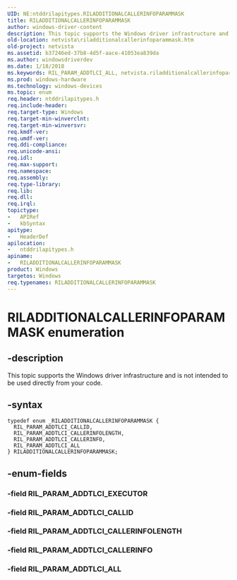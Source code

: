 ```yaml
---
UID: NE:ntddrilapitypes.RILADDITIONALCALLERINFOPARAMMASK
title: RILADDITIONALCALLERINFOPARAMMASK
author: windows-driver-content
description: This topic supports the Windows driver infrastructure and is not intended to be used directly from your code.
old-location: netvista\riladditionalcallerinfoparammask.htm
old-project: netvista
ms.assetid: b37246ed-37b8-4d5f-aace-41053ea839da
ms.author: windowsdriverdev
ms.date: 1/18/2018
ms.keywords: RIL_PARAM_ADDTLCI_ALL, netvista.riladditionalcallerinfoparammask, RIL_PARAM_ADDTLCI_CALLID, RILADDITIONALCALLERINFOPARAMMASK enumeration [Network Drivers Starting with Windows Vista], ntddrilapitypes/RILADDITIONALCALLERINFOPARAMMASK, ntddrilapitypes/RIL_PARAM_ADDTLCI_ALL, ntddrilapitypes/RIL_PARAM_ADDTLCI_CALLERINFOLENGTH, ntddrilapitypes/RIL_PARAM_ADDTLCI_CALLERINFO, ntddrilapitypes/RIL_PARAM_ADDTLCI_CALLID, RIL_PARAM_ADDTLCI_CALLERINFO, RILADDITIONALCALLERINFOPARAMMASK, RIL_PARAM_ADDTLCI_CALLERINFOLENGTH
ms.prod: windows-hardware
ms.technology: windows-devices
ms.topic: enum
req.header: ntddrilapitypes.h
req.include-header: 
req.target-type: Windows
req.target-min-winverclnt: 
req.target-min-winversvr: 
req.kmdf-ver: 
req.umdf-ver: 
req.ddi-compliance: 
req.unicode-ansi: 
req.idl: 
req.max-support: 
req.namespace: 
req.assembly: 
req.type-library: 
req.lib: 
req.dll: 
req.irql: 
topictype:
-	APIRef
-	kbSyntax
apitype:
-	HeaderDef
apilocation:
-	ntddrilapitypes.h
apiname:
-	RILADDITIONALCALLERINFOPARAMMASK
product: Windows
targetos: Windows
req.typenames: RILADDITIONALCALLERINFOPARAMMASK
---
```


# RILADDITIONALCALLERINFOPARAMMASK enumeration


## -description


This topic supports the Windows driver infrastructure and is not intended to be used directly from your code.


## -syntax


````
typedef enum _RILADDITIONALCALLERINFOPARAMMASK { 
  RIL_PARAM_ADDTLCI_CALLID,
  RIL_PARAM_ADDTLCI_CALLERINFOLENGTH,
  RIL_PARAM_ADDTLCI_CALLERINFO,
  RIL_PARAM_ADDTLCI_ALL
} RILADDITIONALCALLERINFOPARAMMASK;
````


## -enum-fields




### -field RIL_PARAM_ADDTLCI_EXECUTOR


### -field RIL_PARAM_ADDTLCI_CALLID


### -field RIL_PARAM_ADDTLCI_CALLERINFOLENGTH


### -field RIL_PARAM_ADDTLCI_CALLERINFO


### -field RIL_PARAM_ADDTLCI_ALL

